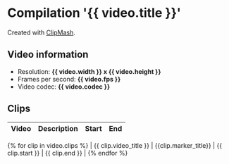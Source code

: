 # Compilation '{{ video.title }}'
Created with [ClipMash](https://github.com/soundchaser128/clip-mash).

## Video information
- Resolution: **{{ video.width }} x {{ video.height }}**
- Frames per second: **{{ video.fps }}**
- Video codec: **{{ video.codec }}**

## Clips
| Video | Description | Start | End |
| ----- | ----------- | ----- | --- |
{% for clip in video.clips %}
  | {{ clip.video_title }} | {{clip.marker_title}} | {{ clip.start }} | {{ clip.end }} |
{% endfor %}